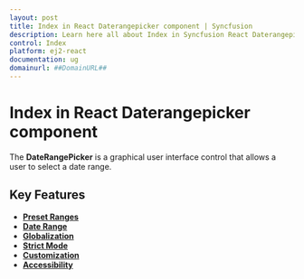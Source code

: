 ```yaml
---
layout: post
title: Index in React Daterangepicker component | Syncfusion
description: Learn here all about Index in Syncfusion React Daterangepicker component of Syncfusion Essential JS 2 and more.
control: Index 
platform: ej2-react
documentation: ug
domainurl: ##DomainURL##
---
```


# Index in React Daterangepicker component

The **DateRangePicker** is a graphical user interface control that allows a user to select a date range.

## Key Features

* **[Preset Ranges](../daterangepicker/customization#preset-ranges)**
* **[Date Range](../daterangepicker/range-selection)**
* **[Globalization](../daterangepicker/globalization)**
* **[Strict Mode](../daterangepicker/range-selection#strict-mode)**
* **[Customization](../daterangepicker/customization)**
* **[Accessibility](../daterangepicker/accessibility)**
